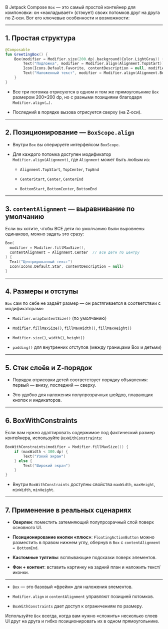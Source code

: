 В Jetpack Compose `Box` — это самый простой контейнер для компоновки: он «накладывает» (стэкует) своих потомков друг на друга по Z‑оси. Вот его ключевые особенности и возможности:

---

## 1. Простая структура

```kotlin
@Composable
fun GreetingBox() {
    Box(modifier = Modifier.size(200.dp).background(Color.LightGray)) {
        Text("Подложка", modifier = Modifier.align(Alignment.TopStart))
        Icon(Icons.Default.Favorite, contentDescription = null, modifier = Modifier.align(Alignment.Center))
        Text("Наложенный текст", modifier = Modifier.align(Alignment.BottomEnd))
    }
}
```

- Все три потомка отрисуются в одном и том же прямоугольнике `Box` размером 200×200 dp, но с разными позициями благодаря `Modifier.align(…)`.
    
- Последний в порядке вызова отрисуется сверху (на Z‑оси).
    

---

## 2. Позиционирование — `BoxScope.align`

- Внутри `Box` вы оперируете интерфейсом `BoxScope`.
    
- Для каждого потомка доступен модификатор `Modifier.align(Alignment)`, где `Alignment` может быть любым из:
    
    - `Alignment.TopStart`, `TopCenter`, `TopEnd`
        
    - `CenterStart`, `Center`, `CenterEnd`
        
    - `BottomStart`, `BottomCenter`, `BottomEnd`
        

---

## 3. `contentAlignment` — выравнивание по умолчанию

Если вы хотите, чтобы ВСЕ дети по умолчанию были выровнены одинаково, можно задать это сразу:

```kotlin
Box(
  modifier = Modifier.fillMaxSize(),
  contentAlignment = Alignment.Center  // все дети по центру
) {
  Text("Центрированный текст")
  Icon(Icons.Default.Star, contentDescription = null)
}
```

---

## 4. Размеры и отступы

`Box` сам по себе не задаёт размер — он растягивается в соответствии с модификаторами:

- `Modifier.wrapContentSize()` (по умолчанию)
    
- `Modifier.fillMaxSize()`, `fillMaxWidth()`, `fillMaxHeight()`
    
- `Modifier.size()`, `width()`, `height()`
    
- `padding()` для внутренних отступов (между границами Box и детьми)
    

---

## 5. Стек слоёв и Z‑порядок

- Порядок отрисовки детей соответствует порядку объявления: первый — внизу, последний — сверху.
    
- Это удобно для наложения полупрозрачных шейдов, плавающих кнопок и индикаторов.
    

---

## 6. BoxWithConstraints

Если вам нужно адаптировать содержимое под фактический размер контейнера, используйте `BoxWithConstraints`:

```kotlin
BoxWithConstraints(modifier = Modifier.fillMaxSize()) {
    if (maxWidth < 300.dp) {
        Text("Узкий экран")
    } else {
        Text("Широкий экран")
    }
}
```

- Внутри `BoxWithConstraints` доступны свойства `maxWidth`, `maxHeight`, `minWidth`, `minHeight`.
    

---

## 7. Применение в реальных сценариях

- **Оверлеи**: поместить затемняющий полупрозрачный слой поверх основного UI.
    
- **Позиционирование кнопки «плюс»**: `FloatingActionButton` можно разместить в правом нижнем углу, обернув в `Box` с `contentAlignment = BottomEnd`.
    
- **Кастомные тултипы**: всплывающие подсказки поверх элементов.
    
- **Фон + контент**: вставить картинку на задний план и наложить текст/иконки.
    

---

- `Box` — это базовый «фрейм» для наложения элементов.
    
- `Modifier.align` и `contentAlignment` управляют позицией потомков.
    
- `BoxWithConstraints` дает доступ к ограничениям по размеру.
    

Используйте `Box` всегда, когда вам нужно «сложить» несколько слоев UI друг на друга и гибко позиционировать их в одном прямоугольнике.